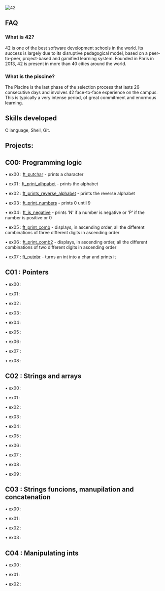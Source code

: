 ![42](https://github.com/debsalbornoz/42-Piscine-Sp/assets/119970138/3b177d6f-7d3f-4aa9-b709-ac259362e415)

## FAQ

### What is 42? 

42 is one of the best software development schools in the world. Its success is largely due to its disruptive pedagogical model, based on a peer-to-peer, project-based and gamified learning system. Founded in Paris in 2013, 42 is present in more than 40 cities around the world.
### What is the piscine?

The Piscine is the last phase of the selection process that lasts 26 consecutive days and involves 42 face-to-face experience on the campus. This is typically a very intense period, of great commitment and enormous learning.

## Skills developed

C language, Shell, Git.

## Projects:

## C00: Programming logic

• ex00 : [ft_putchar](https://github.com/debsalbornoz/42-Piscine-Sp/blob/main/C00/ex00/ft_putchar.c) - prints a character 

• ex01 : [ft_print_alhpabet](https://github.com/debsalbornoz/42-Piscine-Sp/blob/main/C00/ex01/ft_print_alphabet.c) - prints the alphabet

• ex02 : [ft_prints_reverse_alphabet](https://github.com/debsalbornoz/42-Piscine-Sp/blob/main/C00/ex02/ft_print_reverse_alphabet.c) - prints the reverse alphabet

• ex03 : [ft_print_numbers](https://github.com/debsalbornoz/42-Piscine-Sp/blob/main/C00/ex03/ft_print_numbers.c) - prints 0 until 9

• ex04 : [ft_is_negative](https://github.com/debsalbornoz/42-Piscine-Sp/blob/main/C00/ex04/ft_is_negative.c) - prints 'N' if a number is negative or 'P' if the number is positive or 0

• ex05 : [ft_print_comb](https://github.com/debsalbornoz/42-Piscine-Sp/blob/main/C00/ex05/ft_print_comb.c) - displays, in ascending order, all the different combinations of three different digits in ascending order

• ex06 : [ft_print_comb2](https://github.com/debsalbornoz/42-Piscine-Sp/blob/main/C00/ex06/ft_print_comb2.c) - displays, in ascending order, all the different combinations of two different digits in ascending order

• ex07 : [ft_putnbr](https://github.com/debsalbornoz/42-Piscine-Sp/blob/main/C00/ex07/ft_putnbr.c) - turns an int into a char and prints it

## C01 : Pointers 

• ex00 :

• ex01 :

• ex02 :

• ex03 :

• ex04 :

• ex05 :

• ex06 :

• ex07 :

• ex08 :

## C02 : Strings and arrays 

• ex00 :

• ex01 :

• ex02 :

• ex03 :

• ex04 :

• ex05 :

• ex06 :

• ex07 :

• ex08 :

• ex09 :

## C03 : Strings funcions, manupilation and concatenation

• ex00 :

• ex01 : 

• ex02 :

• ex03 :

## C04 : Manipulating ints 

• ex00 :

• ex01 :

• ex02 :
